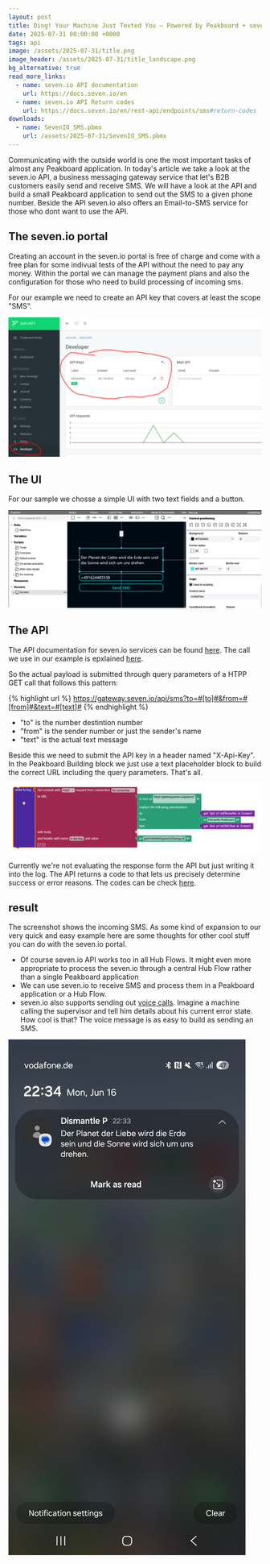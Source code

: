 ```yaml
---
layout: post
title: Ding! Your Machine Just Texted You – Powered by Peakboard + seven.io
date: 2025-07-31 00:00:00 +0000
tags: api
image: /assets/2025-07-31/title.png
image_header: /assets/2025-07-31/title_landscape.png
bg_alternative: true
read_more_links:
  - name: seven.io API documentation
    url: https://docs.seven.io/en
  - name: seven.io API Return codes
    url: https://docs.seven.io/en/rest-api/endpoints/sms#return-codes
downloads:
  - name: SevenIO_SMS.pbmx
    url: /assets/2025-07-31/SevenIO_SMS.pbmx
---
```

Communicating with the outside world is one the most important tasks of almost any Peakboard application. In today's article we take a look at the seven.io API, a business messaging gateway service that let's B2B customers easily send and receive SMS. We will have a look at the API and build a small Peakboard application to send out the SMS to a given phone number. Beside the API seven.io also offers an Email-to-SMS service for those who dont want to use the API.

## The seven.io portal

Creating an account in the seven.io portal is free of charge and come with a free plan for some indivual tests of the API without the need to pay any money. Within the portal we can manage the payment plans and also the configuration for those who need to build processing of incoming sms.

For our example we need to create an API key that covers at least the scope "SMS".

![image](/assets/2025-07-31/010.png)

## The UI

For our sample we chosse a simple UI with two text fields and a button.

![image](/assets/2025-07-31/020.png)

## The API

The API documentation for seven.io services can be found [here](https://docs.seven.io/en). The call we use in our example is epxlained [here](https://docs.seven.io/en/rest-api/endpoints/sms#send-sms).

So the actual payload is submitted through query parameters of a HTPP GET call that follows this pattern:

{% highlight url %}
https://gateway.seven.io/api/sms?to=#[to]#&from=#[from]#&text=#[text]#
{% endhighlight %}

- "to" is the number destintion number
- "from" is the sender number or just the sender's name
- "text" is the actual text message

Beside this we need to submit the API key in a header named "X-Api-Key". In the Peakboard Building block we just use a text placeholder block to build the correct URL including the query parameters. That's all.

![image](/assets/2025-07-31/030.png)

Currently we're not evaluating the response form the API but just writing it into the log. The API returns a code to that lets us precisely determine success or error reasons. The codes can be check [here](https://docs.seven.io/en/rest-api/endpoints/sms#return-codes).

## result

The screenshot shows the incoming SMS. 
As some kind of expansion to our very quick and easy example here are some thoughts for other cool stuff you can do with the seven.io portal.

- Of course seven.io API works too in all Hub Flows. It might even more appropriate to process the seven.io through a central Hub Flow rather than a single Peakboard application
- We can use seven.io to receive SMS and process them in a Peakboard application or a Hub Flow.
- seven.io also supports sending out [voice calls](https://docs.seven.io/en/rest-api/endpoints/voice#send-voice-call). Imagine a machine calling the supervisor and tell him  details about his current error state. How cool is that? The voice message is as easy to build as sending an SMS.

![image](/assets/2025-07-31/040.jpeg)
